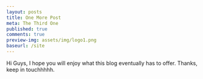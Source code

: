 ```yaml
---
layout: posts
title: One More Post
meta: The Third One
published: true
comments: true
preview-img: assets/img/logo1.png
baseurl: /site
---
```


Hi Guys, I hope you will enjoy what this blog eventually has to offer.
Thanks, keep in touchhhhh.
